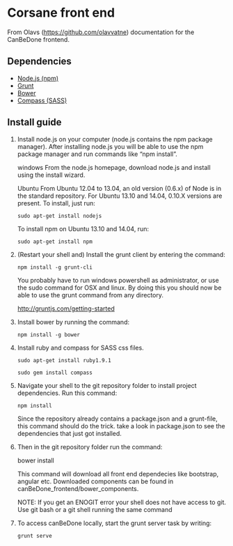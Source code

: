 # Corsane front end

From Olavs (https://github.com/olavvatne) documentation for the CanBeDone frontend.

## Dependencies
- [Node.js (npm)](http://nodejs.org/)
- [Grunt](http://gruntjs.com/)
- [Bower](https://github.com/bower/bower)
- [Compass (SASS)](http://compass-style.org/install/) 

## Install guide
1. Install node.js on your computer (node.js contains the npm package manager). After installing node.js you will be able to use the npm package manager and run commands like “npm install”.

	windows
	From the node.js homepage, download node.js and install using the install wizard.

	Ubuntu
	From Ubuntu 12.04 to 13.04, an old version (0.6.x) of Node is in the standard repository. For Ubuntu 13.10 and 14.04, 0.10.X versions are present. To install, just run:
		
	```
	sudo apt-get install nodejs
	```
	To install npm on Ubuntu 13.10 and 14.04, run:

	```
	sudo apt-get install npm
	```


2. (Restart your shell and) Install the grunt client by entering the command:

	```
	npm install -g grunt-cli
	```

	You probably have to run windows powershell as administrator, or use the sudo command for OSX and linux. By doing this you should now be able to use the grunt command from any directory.

	http://gruntjs.com/getting-started


3.  Install bower by running the command:

	```
	npm install -g bower
	```


4. Install ruby and compass for SASS css files.
	```
	sudo apt-get install ruby1.9.1
	```
	```
	sudo gem install compass
	```


5. Navigate your shell to the git repository folder to install project dependencies. Run this command:

	```
	npm install
	```

	Since the repository already contains a package.json and a grunt-file, this command should do the trick. take a look in package.json to see the dependencies that just got installed.





6. Then in the git repository folder run the command:

	bower install

	This command will download all front end dependecies like bootstrap, angular etc. Downloaded components can be found in canBeDone_frontend/bower_components.

	NOTE: If you get an ENOGIT error your shell does not have access to git.
	Use git bash or a git shell running the same command 



7. To access canBeDone locally, start the grunt server task by writing:

	```	
	grunt serve
	```
